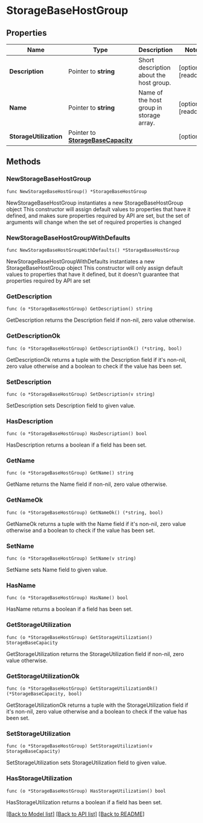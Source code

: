 # StorageBaseHostGroup

## Properties

Name | Type | Description | Notes
------------ | ------------- | ------------- | -------------
**Description** | Pointer to **string** | Short description about the host group. | [optional] [readonly] 
**Name** | Pointer to **string** | Name of the host group in storage array. | [optional] [readonly] 
**StorageUtilization** | Pointer to [**StorageBaseCapacity**](storage.BaseCapacity.md) |  | [optional] 

## Methods

### NewStorageBaseHostGroup

`func NewStorageBaseHostGroup() *StorageBaseHostGroup`

NewStorageBaseHostGroup instantiates a new StorageBaseHostGroup object
This constructor will assign default values to properties that have it defined,
and makes sure properties required by API are set, but the set of arguments
will change when the set of required properties is changed

### NewStorageBaseHostGroupWithDefaults

`func NewStorageBaseHostGroupWithDefaults() *StorageBaseHostGroup`

NewStorageBaseHostGroupWithDefaults instantiates a new StorageBaseHostGroup object
This constructor will only assign default values to properties that have it defined,
but it doesn't guarantee that properties required by API are set

### GetDescription

`func (o *StorageBaseHostGroup) GetDescription() string`

GetDescription returns the Description field if non-nil, zero value otherwise.

### GetDescriptionOk

`func (o *StorageBaseHostGroup) GetDescriptionOk() (*string, bool)`

GetDescriptionOk returns a tuple with the Description field if it's non-nil, zero value otherwise
and a boolean to check if the value has been set.

### SetDescription

`func (o *StorageBaseHostGroup) SetDescription(v string)`

SetDescription sets Description field to given value.

### HasDescription

`func (o *StorageBaseHostGroup) HasDescription() bool`

HasDescription returns a boolean if a field has been set.

### GetName

`func (o *StorageBaseHostGroup) GetName() string`

GetName returns the Name field if non-nil, zero value otherwise.

### GetNameOk

`func (o *StorageBaseHostGroup) GetNameOk() (*string, bool)`

GetNameOk returns a tuple with the Name field if it's non-nil, zero value otherwise
and a boolean to check if the value has been set.

### SetName

`func (o *StorageBaseHostGroup) SetName(v string)`

SetName sets Name field to given value.

### HasName

`func (o *StorageBaseHostGroup) HasName() bool`

HasName returns a boolean if a field has been set.

### GetStorageUtilization

`func (o *StorageBaseHostGroup) GetStorageUtilization() StorageBaseCapacity`

GetStorageUtilization returns the StorageUtilization field if non-nil, zero value otherwise.

### GetStorageUtilizationOk

`func (o *StorageBaseHostGroup) GetStorageUtilizationOk() (*StorageBaseCapacity, bool)`

GetStorageUtilizationOk returns a tuple with the StorageUtilization field if it's non-nil, zero value otherwise
and a boolean to check if the value has been set.

### SetStorageUtilization

`func (o *StorageBaseHostGroup) SetStorageUtilization(v StorageBaseCapacity)`

SetStorageUtilization sets StorageUtilization field to given value.

### HasStorageUtilization

`func (o *StorageBaseHostGroup) HasStorageUtilization() bool`

HasStorageUtilization returns a boolean if a field has been set.


[[Back to Model list]](../README.md#documentation-for-models) [[Back to API list]](../README.md#documentation-for-api-endpoints) [[Back to README]](../README.md)


